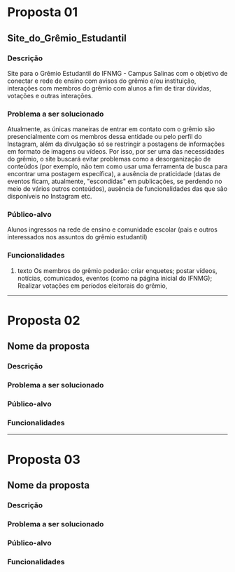 # Proposta 01

## Site_do_Grêmio_Estudantil

### Descrição
Site para o Grêmio Estudantil do IFNMG - Campus Salinas com o objetivo de conectar e rede de ensino com avisos do grêmio e/ou instituição, interações com membros do grêmio com alunos a fim de tirar dúvidas, votações e outras interações.

### Problema a ser solucionado
Atualmente, as únicas maneiras de entrar em contato com o grêmio são presencialmente com os membros dessa entidade ou pelo perfil do Instagram, além da divulgação só se restringir a postagens de informações em formato de imagens ou vídeos.
Por isso, por ser uma das necessidades do grêmio, o site buscará evitar problemas como a desorganização de conteúdos (por exemplo, não tem como usar uma ferramenta de busca para encontrar uma postagem específica), a ausência de praticidade (datas de eventos ficam, atualmente, "escondidas" em publicações, se perdendo no meio de vários outros conteúdos), ausência de funcionalidades das que são disponíveis no Instagram etc.

### Público-alvo
Alunos ingressos na rede de ensino e comunidade escolar (pais e outros interessados nos assuntos do grêmio estudantil)

### Funcionalidades
1. texto
Os membros do grêmio poderão: criar enquetes; postar vídeos, notícias, comunicados, eventos (como na página inicial do IFNMG); Realizar votações em períodos eleitorais do grêmio, 

---

# Proposta 02

## Nome da proposta

### Descrição

### Problema a ser solucionado

### Público-alvo

### Funcionalidades

---

# Proposta 03

## Nome da proposta

### Descrição

### Problema a ser solucionado

### Público-alvo

### Funcionalidades
